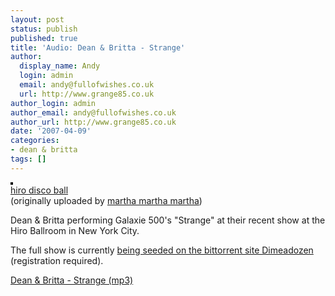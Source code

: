 ```yaml
---
layout: post
status: publish
published: true
title: 'Audio: Dean & Britta - Strange'
author:
  display_name: Andy
  login: admin
  email: andy@fullofwishes.co.uk
  url: http://www.grange85.co.uk
author_login: admin
author_email: andy@fullofwishes.co.uk
author_url: http://www.grange85.co.uk
date: '2007-04-09'
categories:
- dean & britta
tags: []
---
```

<div class="imagebox-right"><a href="http://www.flickr.com/photos/66185490@N00/446105297/" title="photo sharing"><img src="https://farm1.static.flickr.com/247/446105297_c949dc0c9a_m.jpg" alt="" style="border: solid 2px #000000;" /></a><br/><a href="http://www.flickr.com/photos/66185490@N00/446105297/">hiro disco ball</a><br/>(originally uploaded by <a href="http://www.flickr.com/people/66185490@N00/">martha martha martha</a>)</div>
<p>Dean & Britta performing Galaxie 500's "Strange" at their recent show at the Hiro Ballroom in New York City.</p>
<p>The full show is currently <a href="http://www.dimeadozen.org/torrents-details.php?id=141799">being seeded on the bittorrent site Dimeadozen</a> (registration required).</p>
<p><a href="http://www.box.net/shared/hq2b0hh6l2">Dean & Britta - Strange (mp3)</a></p>
